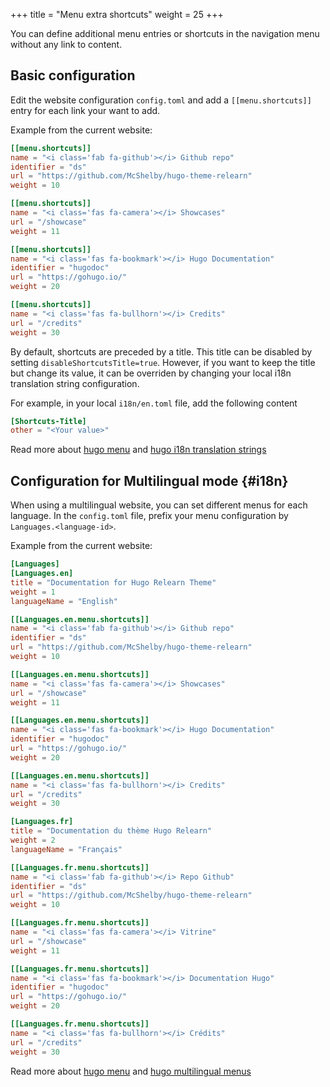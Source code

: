 +++
title = "Menu extra shortcuts"
weight = 25
+++

You can define additional menu entries or shortcuts in the navigation menu without any link to content.

## Basic configuration

Edit the website configuration `config.toml` and add a `[[menu.shortcuts]]` entry for each link your want to add.

Example from the current website:

````toml
[[menu.shortcuts]]
name = "<i class='fab fa-github'></i> Github repo"
identifier = "ds"
url = "https://github.com/McShelby/hugo-theme-relearn"
weight = 10

[[menu.shortcuts]]
name = "<i class='fas fa-camera'></i> Showcases"
url = "/showcase"
weight = 11

[[menu.shortcuts]]
name = "<i class='fas fa-bookmark'></i> Hugo Documentation"
identifier = "hugodoc"
url = "https://gohugo.io/"
weight = 20

[[menu.shortcuts]]
name = "<i class='fas fa-bullhorn'></i> Credits"
url = "/credits"
weight = 30
````

By default, shortcuts are preceded by a title. This title can be disabled by setting `disableShortcutsTitle=true`.
However, if you want to keep the title but change its value, it can be overriden by changing your local i18n translation string configuration.

For example, in your local `i18n/en.toml` file, add the following content

````toml
[Shortcuts-Title]
other = "<Your value>"
````

Read more about [hugo menu](https://gohugo.io/extras/menus/) and [hugo i18n translation strings](https://gohugo.io/content-management/multilingual/#translation-of-strings)

## Configuration for Multilingual mode {#i18n}

When using a multilingual website, you can set different menus for each language. In the `config.toml` file, prefix your menu configuration by `Languages.<language-id>`.

Example from the current website:

````toml
[Languages]
[Languages.en]
title = "Documentation for Hugo Relearn Theme"
weight = 1
languageName = "English"

[[Languages.en.menu.shortcuts]]
name = "<i class='fab fa-github'></i> Github repo"
identifier = "ds"
url = "https://github.com/McShelby/hugo-theme-relearn"
weight = 10

[[Languages.en.menu.shortcuts]]
name = "<i class='fas fa-camera'></i> Showcases"
url = "/showcase"
weight = 11

[[Languages.en.menu.shortcuts]]
name = "<i class='fas fa-bookmark'></i> Hugo Documentation"
identifier = "hugodoc"
url = "https://gohugo.io/"
weight = 20

[[Languages.en.menu.shortcuts]]
name = "<i class='fas fa-bullhorn'></i> Credits"
url = "/credits"
weight = 30

[Languages.fr]
title = "Documentation du thème Hugo Relearn"
weight = 2
languageName = "Français"

[[Languages.fr.menu.shortcuts]]
name = "<i class='fab fa-github'></i> Repo Github"
identifier = "ds"
url = "https://github.com/McShelby/hugo-theme-relearn"
weight = 10

[[Languages.fr.menu.shortcuts]]
name = "<i class='fas fa-camera'></i> Vitrine"
url = "/showcase"
weight = 11

[[Languages.fr.menu.shortcuts]]
name = "<i class='fas fa-bookmark'></i> Documentation Hugo"
identifier = "hugodoc"
url = "https://gohugo.io/"
weight = 20

[[Languages.fr.menu.shortcuts]]
name = "<i class='fas fa-bullhorn'></i> Crédits"
url = "/credits"
weight = 30
````

Read more about [hugo menu](https://gohugo.io/extras/menus/) and [hugo multilingual menus](https://gohugo.io/content-management/multilingual/#menus)
